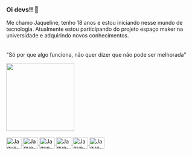 ### Oi devs!! 🌻
Me chamo Jaqueline, tenho 18 anos e estou iniciando nesse mundo de tecnologia. Atualmente estou participando do projeto espaço maker na universidade e adquirindo novos conhecimentos.   
<br> <br> 
 "Só por que algo funciona, não quer dizer que não pode ser melhorada" 
<div>
  <a href="https://beacons.ai/jaquelineodorizzi">
  <img height= "180cm" src="https://github-readme-stats.vercel.app/api?username=jaquelineodorizzi&show_icons=true&theme=onedark&include_all_commits=true&count_private=true"/>
</div>

<div style="display: inline_block"> <br>
  <img align="center" alt="Jaque-Arduino" height="30" width="40" src="https://cdn.jsdelivr.net/gh/devicons/devicon/icons/arduino/arduino-original-wordmark.svg"/>
  <img align="center" alt="Jaque-Arduino" height="30" width="40" src="https://cdn.jsdelivr.net/gh/devicons/devicon/icons/canva/canva-original.svg"/>
  <img align="center" alt="Jaque-Git" height="30" width="40" src= "https://cdn.jsdelivr.net/gh/devicons/devicon/icons/git/git-original.svg" />
  <img align="center" alt="Jaque-Js" height="30" width="40" src="https://cdn.jsdelivr.net/gh/devicons/devicon/icons/javascript/javascript-plain.svg" />
  <img align="center" alt="Jaque-Html5" height="30" width="40" src= "https://cdn.jsdelivr.net/gh/devicons/devicon/icons/html5/html5-original.svg" />
  <img align="center" alt="Jaque-Css" height="30" width="40" src="https://cdn.jsdelivr.net/gh/devicons/devicon/icons/css3/css3-original.svg" />     
</div>
<br> <br> 




